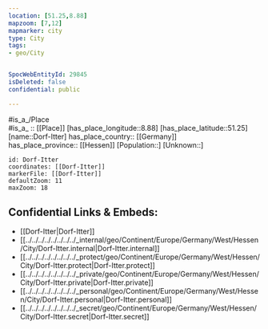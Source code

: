 ```yaml
---
location: [51.25,8.88] 
mapzoom: [7,12] 
mapmarker: city 
type: City
tags:
- geo/City


SpocWebEntityId: 29845
isDeleted: false
confidential: public

---
```

#is_a_/Place  
#is_a_ :: [[Place]] 
[has_place_longitude::8.88] 
[has_place_latitude::51.25] 
[name::Dorf-Itter] 
has_place_country:: [[Germany]]  
has_place_province:: [[Hessen]] 
[Population::] 
[Unknown::] 


```leaflet
id: Dorf-Itter
coordinates: [[Dorf-Itter]] 
markerFile: [[Dorf-Itter]] 
defaultZoom: 11 
maxZoom: 18
```


## Confidential Links & Embeds: 
- [[Dorf-Itter|Dorf-Itter]]  
- [[../../../../../../../../_internal/geo/Continent/Europe/Germany/West/Hessen/City/Dorf-Itter.internal|Dorf-Itter.internal]] 
- [[../../../../../../../../_protect/geo/Continent/Europe/Germany/West/Hessen/City/Dorf-Itter.protect|Dorf-Itter.protect]] 
- [[../../../../../../../../_private/geo/Continent/Europe/Germany/West/Hessen/City/Dorf-Itter.private|Dorf-Itter.private]] 
- [[../../../../../../../../_personal/geo/Continent/Europe/Germany/West/Hessen/City/Dorf-Itter.personal|Dorf-Itter.personal]] 
- [[../../../../../../../../_secret/geo/Continent/Europe/Germany/West/Hessen/City/Dorf-Itter.secret|Dorf-Itter.secret]] 
